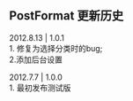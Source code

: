 ﻿<h2>PostFormat 更新历史</h2>

<p>2012.8.13 | 1.0.1<br>
1. 修复为选择分类时的bug;<br>
2.添加后台设置</p>

<p>2012.7.7 | 1.0.0<br>
1. 最初发布测试版</p>